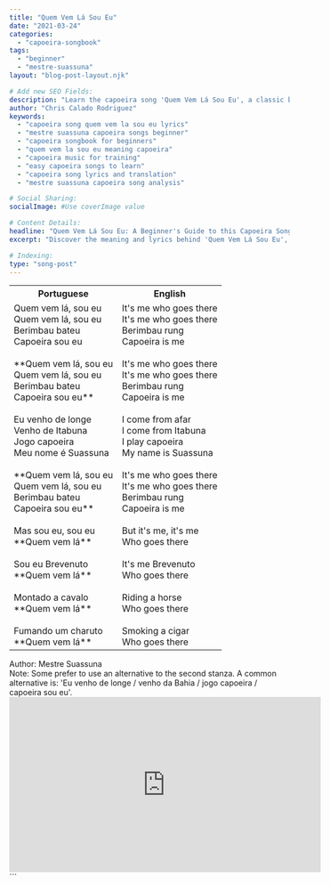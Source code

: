 ```yaml
---
title: "Quem Vem Lá Sou Eu"
date: "2021-03-24"
categories:
  - "capoeira-songbook"
tags:
  - "beginner"
  - "mestre-suassuna"
layout: "blog-post-layout.njk"

# Add new SEO Fields:
description: "Learn the capoeira song 'Quem Vem Lá Sou Eu', a classic by Mestre Suassuna. Perfect for beginners! Lyrics, meaning, and cultural context included."
author: "Chris Calado Rodriguez"
keywords:
  - "capoeira song quem vem la sou eu lyrics"
  - "mestre suassuna capoeira songs beginner"
  - "capoeira songbook for beginners"
  - "quem vem la sou eu meaning capoeira"
  - "capoeira music for training"
  - "easy capoeira songs to learn"
  - "capoeira song lyrics and translation"
  - "mestre suassuna capoeira song analysis"

# Social Sharing:
socialImage: #Use coverImage value

# Content Details:
headline: "Quem Vem Lá Sou Eu: A Beginner's Guide to this Capoeira Song"
excerpt: "Discover the meaning and lyrics behind 'Quem Vem Lá Sou Eu', a foundational capoeira song by Mestre Suassuna, perfect for beginners learning the art form."

# Indexing:
type: "song-post"
---
```


<table class="capoeira-table">
    <tr class="header-row">
        <th>Portuguese</th>
        <th>English</th>
    </tr>
    <tr>
        <td>Quem vem lá, sou eu<br>Quem vem lá, sou eu<br>Berimbau bateu<br>Capoeira sou eu<br><br>**Quem vem lá, sou eu<br>Quem vem lá, sou eu<br>Berimbau bateu<br>Capoeira sou eu**<br><br>Eu venho de longe<br>Venho de Itabuna<br>Jogo capoeira<br>Meu nome é Suassuna<br><br>**Quem vem lá, sou eu<br>Quem vem lá, sou eu<br>Berimbau bateu<br>Capoeira sou eu**<br><br>Mas sou eu, sou eu<br>**Quem vem lá**<br><br>Sou eu Brevenuto<br>**Quem vem lá**<br><br>Montado a cavalo<br>**Quem vem lá**<br><br>Fumando um charuto<br>**Quem vem lá**</td>
        <td>It's me who goes there<br>It's me who goes there<br>Berimbau rung<br>Capoeira is me<br><br>It's me who goes there<br>It's me who goes there<br>Berimbau rung<br>Capoeira is me<br><br>I come from afar<br>I come from Itabuna<br>I play capoeira<br>My name is Suassuna<br><br>It's me who goes there<br>It's me who goes there<br>Berimbau rung<br>Capoeira is me<br><br>But it's me, it's me<br>Who goes there<br><br>It's me Brevenuto<br>Who goes there<br><br>Riding a horse<br>Who goes there<br><br>Smoking a cigar<br>Who goes there</td>
    </tr>
</table>

<figcaption>
Author: Mestre Suassuna<br>
Note: Some prefer to use an alternative to the second stanza. A common alternative is: 'Eu venho de longe / venho da Bahia / jogo capoeira / capoeira sou eu'.
</figcaption>

<iframe width="560" height="315" src="https://www.youtube.com/embed/jGcYqbbecz0" title="YouTube video player" frameborder="0" allow="accelerometer; autoplay; clipboard-write; encrypted-media; gyroscope; picture-in-picture" allowfullscreen></iframe>
```